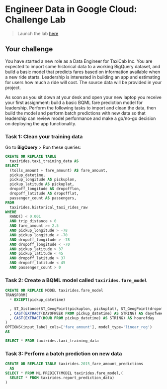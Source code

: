 # Engineer Data in Google Cloud: Challenge Lab

> Launch the lab [here](https://google.qwiklabs.com/focuses/12379?parent=catalog)

## Your challenge

You have started a new role as a Data Engineer for TaxiCab Inc. You are expected to import some historical data to a working BigQuery dataset, and build a basic model that predicts fares based on information available when a new ride starts. Leadership is interested in building an app and estimating for users how much a ride will cost. The source data will be provided in your project.

As soon as you sit down at your desk and open your new laptop you receive your first assignment: build a basic BQML fare prediction model for leadership. Perform the following tasks to import and clean the data, then build the model and perform batch predictions with new data so that leadership can review model performance and make a go/no-go decision on deploying the app functionality.

### Task 1: Clean your training data

Go to **BigQuery** > Run these queries:

```sql
CREATE OR REPLACE TABLE
  taxirides.taxi_training_data AS
SELECT
  (tolls_amount + fare_amount) AS fare_amount,
  pickup_datetime,
  pickup_longitude AS pickuplon,
  pickup_latitude AS pickuplat,
  dropoff_longitude AS dropofflon,
  dropoff_latitude AS dropofflat,
  passenger_count AS passengers,
FROM
  taxirides.historical_taxi_rides_raw
WHERE
  RAND() < 0.001
  AND trip_distance > 0
  AND fare_amount >= 2.5
  AND pickup_longitude > -78
  AND pickup_longitude < -70
  AND dropoff_longitude > -78
  AND dropoff_longitude < -70
  AND pickup_latitude > 37
  AND pickup_latitude < 45
  AND dropoff_latitude > 37
  AND dropoff_latitude < 45
  AND passenger_count > 0
```

### Task 2: Create a BQML model called `taxirides.fare_model`

```sql
CREATE OR REPLACE MODEL taxirides.fare_model
TRANSFORM(
  * EXCEPT(pickup_datetime)

  , ST_Distance(ST_GeogPoint(pickuplon, pickuplat), ST_GeogPoint(dropofflon, dropofflat)) AS euclidean
  , CAST(EXTRACT(DAYOFWEEK FROM pickup_datetime) AS STRING) AS dayofweek
  , CAST(EXTRACT(HOUR FROM pickup_datetime) AS STRING) AS hourofday
)
OPTIONS(input_label_cols=['fare_amount'], model_type='linear_reg') 
AS

SELECT * FROM taxirides.taxi_training_data
```

### Task 3: Perform a batch prediction on new data

```sql
CREATE OR REPLACE TABLE taxirides.2015_fare_amount_predictions
  AS
SELECT * FROM ML.PREDICT(MODEL taxirides.fare_model,(
  SELECT * FROM taxirides.report_prediction_data)
)
```

